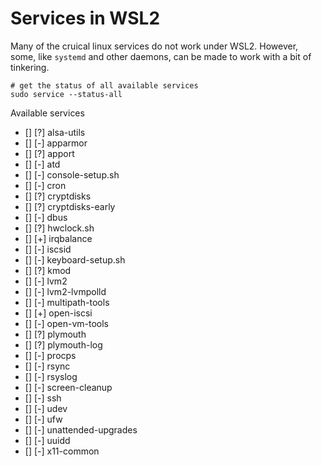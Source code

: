 # Services in WSL2

Many of the cruical linux services do not work under WSL2. However, some, like `systemd` and other daemons, can be made to work with a bit of tinkering.

```shell
# get the status of all available services
sudo service --status-all
```

Available services

- [] [?] alsa-utils
- [] [-] apparmor
- [] [?] apport
- [] [-] atd
- [] [-] console-setup.sh
- [] [-] cron
- [] [?] cryptdisks
- [] [?] cryptdisks-early
- [] [-] dbus
- [] [?] hwclock.sh
- [] [+] irqbalance
- [] [-] iscsid
- [] [-] keyboard-setup.sh
- [] [?] kmod
- [] [-] lvm2
- [] [-] lvm2-lvmpolld
- [] [-] multipath-tools
- [] [+] open-iscsi
- [] [-] open-vm-tools
- [] [?] plymouth
- [] [?] plymouth-log
- [] [-] procps
- [] [-] rsync
- [] [-] rsyslog
- [] [-] screen-cleanup
- [] [-] ssh
- [] [-] udev
- [] [-] ufw
- [] [-] unattended-upgrades
- [] [-] uuidd
- [] [-] x11-common
